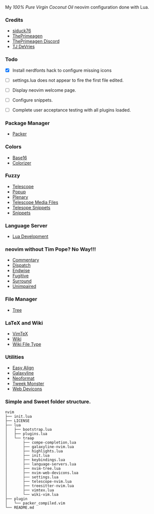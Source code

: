 My *100% Pure Virgin Coconut Oil* neovim configuration done with Lua.

### Credits
* [siduck76](https://github.com/siduck76/neovim-dotfiles)
* [ThePrimeagen](https://github.com/ThePrimeagen)
* [ThePrimeagen Discord](https://discord.gg/3ujcVMe)
* [TJ DeVries](https://github.com/tjdevries)

### Todo 
 - [x] Install nerdfonts hack to configure missing icons 
 - [ ] settings.lua does not appear to fire the first file edited.
 - [ ] Display neovim welcome page. 
 - [ ] Configure snippets.
 - [ ] Complete user acceptance testing with all plugins loaded.


### Package Manager
* [Packer](https://github.com/wbthomason/packer.nvim)

### Colors
* [Base16](https://github.com/siduck76/nvim-base16.lua)
* [Colorizer](https://github.com/norcalli/nvim-colorizer.lua)

### Fuzzy
* [Telescope](https://github.com/nvim-telescope/telescope.nvim)
* [Popup](https://github.com/vim-lua/popup.nvim)
* [Plenary](https://github.com/nvim-lua/plenary.nvim)
* [Telescope Media Files](https://github.com/nvim-telescope/telescope-media-files.nvim)
* [Telesope Snippets](https://github.com/nvim-telescope/telescope-snippets.nvim)
* [Snippets](https://github.com/norcalli/snippets.nvim)

### Language Server
* [Lua Development](https://github.com/tjdevries/nlua.nvim)

### neovim without Tim Pope?  No Way!!!
* [Commentary](https://github.com/tpope/vim-commentary)
* [Dispatch](https://github.com/tpope/vim-dispatch)
* [Endwise](https://github.com/tpope/vim-endwise)
* [Fugitive](https://github.com/tpope/vim-fugitive)
* [Surround](https://github.com/tpope/vim-surround)
* [Unimpaired](https://github.com/tpope/vim-unimpaired)

### File Manager 
* [Tree](https://github.com/kyazdani42/nvim-tree.lua)

### LaTeX and Wiki
* [VimTeX](https://github.com/lervag/vimtex)
* [Wiki](https://github.com/lervag/wiki.vim)
* [Wiki File Type](https://github.com/lervag/wiki-ft.vim)

### Utilities 
* [Easy Align](https://github.com/junegunn/vim-easy-align)
* [Galaxyline](https://github.com/glepnir/galaxyline.nvim)
* [Neoformat](https://github.com/sbdchd/neoformat)
* [Tweek Monster](https://github.com/tweekmonster/startuptime.vim)
* [Web Devicons](https://github.com/kyazdani42/nvim-web-devicons)

### Simple and Sweet folder structure.

```
nvim
├── init.lua
├── LICENSE
├── lua
│   ├── bootstrap.lua
│   ├── plugins.lua
│   └── traap
│       ├── compe-completion.lua
│       ├── galaxyline-nvim.lua
│       ├── highlights.lua
│       ├── init.lua
│       ├── keybindings.lua
│       ├── language-servers.lua
│       ├── nvim-tree.lua
│       ├── nvim-web-devicons.lua
│       ├── settings.lua
│       ├── telescope-nvim.lua
│       ├── treesitter-nvim.lua
│       ├── vimtex.lua
│       └── wiki-vim.lua
├── plugin
│   └── packer_compiled.vim
└── README.md

```
